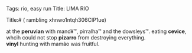 Tags: rio, easy run
Title: LIMA RIO
  
Title:# ( rambling xhnwo1ntqh306CIP1ue)  
  
at the **peruvian** with mand¥™, pirralha™ and the dowsleys™. eating **cevice**, whcih could not stop **pizarro** from destroying everything.  
**vinyl** hunting with mamão was fruitful.  
